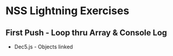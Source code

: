 # NSS Lightning Exercises

## First Push - Loop thru Array & Console Log

* Dec5.js - Objects linked